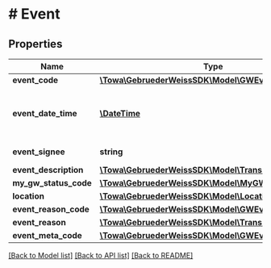 # # Event

## Properties

Name | Type | Description | Notes
------------ | ------------- | ------------- | -------------
**event_code** | [**\Towa\GebruederWeissSDK\Model\GWEventCode**](GWEventCode.md) |  | [optional]
**event_date_time** | [**\DateTime**](\DateTime.md) | date / time in format yyyy-mm-ddThh:mm:ss.mmm±hh:mm following the RFC 3339 standard, see https://tools.ietf.org/html/rfc3339 | [optional]
**event_signee** | **string** | Person (or system) which reported the event or signed it | [optional]
**event_description** | [**\Towa\GebruederWeissSDK\Model\Translation**](Translation.md) |  | [optional]
**my_gw_status_code** | [**\Towa\GebruederWeissSDK\Model\MyGWStatusCode**](MyGWStatusCode.md) |  | [optional]
**location** | [**\Towa\GebruederWeissSDK\Model\Location**](Location.md) |  | [optional]
**event_reason_code** | [**\Towa\GebruederWeissSDK\Model\GWEventReasonCode**](GWEventReasonCode.md) |  | [optional]
**event_reason** | [**\Towa\GebruederWeissSDK\Model\Translation**](Translation.md) |  | [optional]
**event_meta_code** | [**\Towa\GebruederWeissSDK\Model\GWEventMetaCode**](GWEventMetaCode.md) |  | [optional]

[[Back to Model list]](../../README.md#models) [[Back to API list]](../../README.md#endpoints) [[Back to README]](../../README.md)
